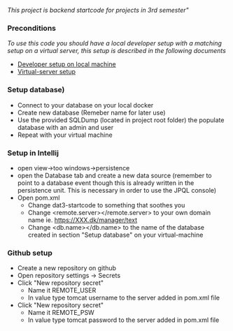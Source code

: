 
*This project is backend startcode for projects in 3rd semester"*

### Preconditions
*To use this code you should have a local developer setup with a matching setup on a virtual server, this setup is described in the following documents*
- [Developer setup on local machine](https://docs.google.com/document/d/1aBUJrZkWGmyqgnZ7GncMEQYJdX3euuFi_j-N0D63QyM)
- [Virtual-server setup](https://docs.google.com/document/d/1tY1QKk4CK70iH0abeetCDMgNhKFhR558V9J4_0at-9I)


### Setup database)
- Connect to your database on your local docker
- Create new database (Remeber name for later use)
- Use the provided SQLDump (located in project root folder) the populate database with an admin and user
- Repeat with your virtual machine

### Setup in Intellij
- open view->too windows->persistence
- open the Database tab and create a new data source (remember to point to a database event though this is already written in the persistence unit. This is necessary in order to use the JPQL console)
- Open pom.xml
  - Change <name>dat3-startcode</name> to something that soothes you
  - Change <remote.server></remote.server> to your own domain name ie. https://XXX.dk/manager/text
  - Change <db.name></db.name> to the name of the database created in section "Setup database" on your virtual-machine


### Github setup
- Create a new repository on github
- Open repository settings -> Secrets
- Click "New repository secret"
  - Name it REMOTE_USER
  - In value type tomcat username to the server added in pom.xml file
- Click "New repository secret"
  - Name it REMOTE_PSW
  - In value type tomcat password to the server added in pom.xml file



